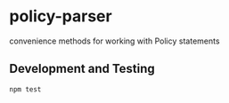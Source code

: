 # policy-parser

convenience methods for working with Policy statements

## Development and Testing

```shell
npm test
```
